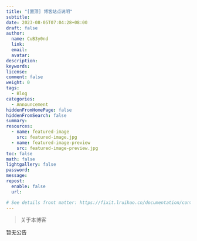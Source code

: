 ```yaml
---
title: "[置顶] 博客站点说明"
subtitle:
date: 2023-08-05T07:04:28+08:00
draft: false
author:
  name: CuB3y0nd
  link:
  email:
  avatar:
description:
keywords:
license:
comment: false
weight: 0
tags:
  - Blog
categories:
  - Announcement
hiddenFromHomePage: false
hiddenFromSearch: false
summary:
resources:
  - name: featured-image
    src: featured-image.jpg
  - name: featured-image-preview
    src: featured-image-preview.jpg
toc: false
math: false
lightgallery: false
password:
message:
repost:
  enable: false
  url:

# See details front matter: https://fixit.lruihao.cn/documentation/content-management/introduction/#front-matter
---
```


> 关于本博客

<!--more-->

暂无公告
